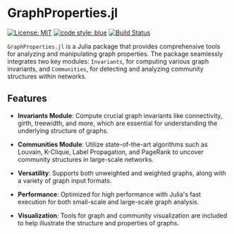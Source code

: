 # GraphProperties.jl
[![License: MIT](https://img.shields.io/badge/License-MIT-yellow.svg)](https://opensource.org/licenses/MIT)
[![code style: blue](https://img.shields.io/badge/code%20style-blue-4495d1.svg)](https://github.com/invenia/BlueStyle)
[![Build Status](https://github.com/RandyRDavila/GraphProperties.jl/actions/workflows/CI.yml/badge.svg?branch=main)](https://github.com/RandyRDavila/GraphProperties.jl/actions/workflows/CI.yml?query=branch%3Amain)


`GraphProperties.jl` is a Julia package that provides comprehensive tools for analyzing and manipulating graph properties. The package seamlessly integrates two key modules: `Invariants`, for computing various graph invariants, and `Communities`, for detecting and analyzing community structures within networks.

## Features

- **Invariants Module**: Compute crucial graph invariants like connectivity, girth, treewidth, and more, which are essential for understanding the underlying structure of graphs.

- **Communities Module**: Utilize state-of-the-art algorithms such as Louvain, K-Clique, Label Propagation, and PageRank to uncover community structures in large-scale networks.

- **Versatility**: Supports both unweighted and weighted graphs, along with a variety of graph input formats.

- **Performance**: Optimized for high performance with Julia's fast execution for both small-scale and large-scale graph analysis.

- **Visualization**: Tools for graph and community visualization are included to help illustrate the structure and properties of graphs.
